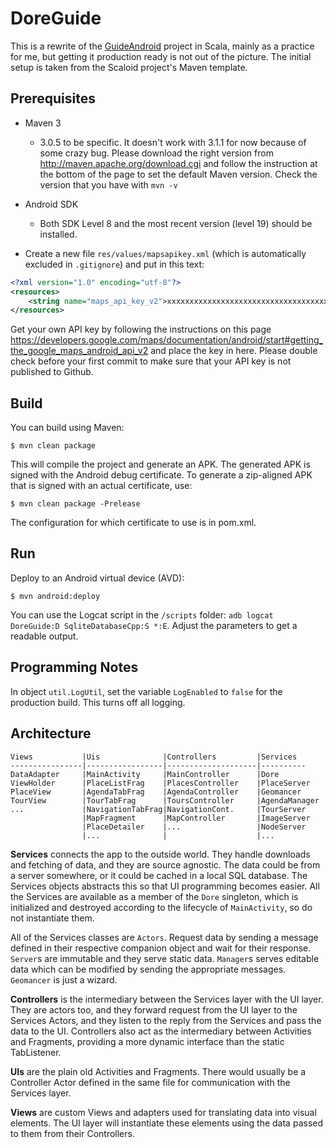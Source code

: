 # DoreGuide

This is a rewrite of the [GuideAndroid](https://github.com/VandyMobile/guide-android) project in Scala, mainly as a 
practice for me, but getting it production ready is not out of the 
picture. The initial setup is taken from the Scaloid project's Maven
template.

Prerequisites
-------------
* Maven 3
  - 3.0.5 to be specific. It doesn't work with 3.1.1 for now because of some crazy bug. 
  Please download the right version from http://maven.apache.org/download.cgi and 
  follow the instruction at the bottom of the page to set the default Maven version. Check
  the version that you have with `mvn -v`
  
* Android SDK
  - Both SDK Level 8 and the most recent version (level 19) should be installed.

* Create a new file `res/values/mapsapikey.xml` (which is automatically excluded in `.gitignore`) and put in this text:

```xml
<?xml version="1.0" encoding="utf-8"?>
<resources>
    <string name="maps_api_key_v2">xxxxxxxxxxxxxxxxxxxxxxxxxxxxxxxxxxxxxxx</string>
</resources>
```

  Get your own API key by following the instructions on this page https://developers.google.com/maps/documentation/android/start#getting_the_google_maps_android_api_v2
  and place the key in here. Please double check before your first commit to make sure that your API key is not
  published to Github.
  
Build
-----
You can build using Maven:

    $ mvn clean package

This will compile the project and generate an APK. The generated APK is
signed with the Android debug certificate. To generate a zip-aligned APK
that is signed with an actual certificate, use:

    $ mvn clean package -Prelease

The configuration for which certificate to use is in pom.xml.

Run
---
Deploy to an Android virtual device (AVD):

    $ mvn android:deploy

You can use the Logcat script in the `/scripts` folder: `adb logcat DoreGuide:D SqliteDatabaseCpp:S *:E`. Adjust the
parameters to get a readable output.

Programming Notes
-----------------
In object `util.LogUtil`, set the variable `LogEnabled` to `false` for the production build. This turns off all logging.

Architecture
------------

    Views           |Uis              |Controllers         |Services
    ----------------|-----------------|--------------------|----------
    DataAdapter     |MainActivity     |MainController      |Dore
    ViewHolder      |PlaceListFrag    |PlacesController    |PlaceServer
    PlaceView       |AgendaTabFrag    |AgendaController    |Geomancer
    TourView        |TourTabFrag      |ToursController     |AgendaManager
    ...             |NavigationTabFrag|NavigationCont.     |TourServer
                    |MapFragment      |MapController       |ImageServer
                    |PlaceDetailer    |...                 |NodeServer
                    |...              |                    |...

**Services** connects the app to the outside world. They handle downloads and fetching of data, and they are source
agnostic. The data could be from a server somewhere, or it could be cached in a local SQL database. The Services
objects abstracts this so that UI programming becomes easier. All the Services are available as a member of the `Dore`
singleton, which is initialized and destroyed according to the lifecycle of `MainActivity`, so do not instantiate them.

All of the Services classes are `Actors`. Request data by sending a message defined in their respective companion object
and wait for their response. `Server`s are immutable and they serve static data. `Manager`s serves editable data which
can be modified by sending the appropriate messages. `Geomancer` is just a wizard.

**Controllers** is the intermediary between the Services layer with the UI layer. They are actors too, and they forward
request from the UI layer to the Services Actors, and they listen to the reply from the Services and pass the data to
the UI. Controllers also act as the intermediary between Activities and Fragments, providing a more dynamic interface
than the static TabListener.

**UIs** are the plain old Activities and Fragments. There would usually be a Controller Actor defined in the same file
for communication with the Services layer.

**Views** are custom Views and adapters used for translating data into visual elements. The UI layer will instantiate
these elements using the data passed to them from their Controllers.

